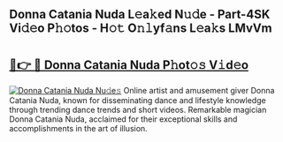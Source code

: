 ## Donna Catania Nuda L𝚎a𝚔ed N𝚞𝚍e - Part-4SK Vi𝚍𝚎o P𝚑𝚘tos - H𝚘𝚝 O𝚗𝚕yf𝚊ns L𝚎a𝚔s LMvVm

# <h2><a href="http://kfdjxg.oniu.top/?m=Donna+Catania+Nuda">🔗👉 🔴 Donna Catania Nuda P𝚑ot𝚘𝚜 V𝚒d𝚎o</a></h2>

[![Donna Catania Nuda Nu𝚍e𝚜](https://i.imgur.com/0qMVB7G.gif)](http://kfdjxg.oniu.top/?m=Donna+Catania+Nuda)
Online artist and amusement giver Donna Catania Nuda, known for disseminating dance and lifestyle knowledge through trending dance trends and short videos. Remarkable magician Donna Catania Nuda, acclaimed for their exceptional skills and accomplishments in the art of illusion.  
